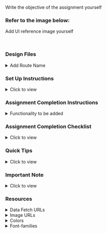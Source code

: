Write the objective of the assignment yourself

### Refer to the image below:

Add UI reference image yourself

<div style="text-align: center;">
     <!-- <img src="remove this text and add the image URL" alt="ui"> -->
</div>
<br/>

### Design Files

<details>
<summary>Add Route Name</summary>
<br/>
---> Login Route
     <br />
---> Home Route
     <br />
---> AddResource Route

<!-- - [Extra Small (Size < 576px) and Small (Size >= 576px)](remove this text and add the image URL here)
- [Medium (Size >= 768px), Large (Size >= 992px) and Extra Large (Size >= 1200px)](remove this text and add the image URL here) -->

</details>

### Set Up Instructions

<details>
<summary>Click to view</summary>

- Download dependencies by running `npm install`
- Start up the app using `npm start`

</details>

### Assignment Completion Instructions

<details>
<summary>Functionality to be added</summary>
<br/>

The following functionalities have implemented in the application:

- Login Route: 
     <br />
     After providing valid username, mobileNumber and by clicking the login button. It will navigate to the home route.
     <br />
     Mobile number should she start with either 9 or 8 or 7 or 6 and it must have the 10 digits only.
     <br />
     It will show an error message if we provide invalid username or mobileNumber.
- Home Route: 
     In this route, I have displayed all the resources in the page, we can filter the resources by clicking the respecting tabs and also filter the resources by            searching with the resource name.
     <br />
     In the Header, by clicking the add button it will navigate to the AddResource Route.
- AddResource Route: 
     In this route, we can add new resource to this portal by providing all the valid details.
     <br />
     For link section, the link must be ends with (".com" or ".co.in" or ".org" or ".net" or ".in") . If we provide other than this it won't add to the resourceList        and it shows an error with with message like "Error: Please will the required fields in the form".
     <br />
     For the description, the length of the characters must be greater than or equal to 25 otherwise it shows an error.
     <br />
     After providing the valid details in the respective fields and click the creaate button, it will show the success message like "Added Successfully" with the help      of toast.
</details>

### Assignment Completion Checklist

<details>
<summary>Click to view</summary>

- **Along with the below points, add your checklist specific to the assignment**

- Read the instructions given in the assignment carefully and list down the **Assignment Completion Checklist** for the assignment and start working on it
- The completion Checklist includes the below-mentioned points
  - I have completed all the functionalities asked in the assignment
  - I have used only the resources (Frameworks, Design files, APIs, third-party packages) mentioned in the assignment
  - I have modified the README.md file based on my assignment instructions
  - I have completed the assignment **ON TIME**
- **Note:**
  - Ensure that you have marked all the checklist points in your completion checklist before submitting the assignment
  </details>

### Quick Tips

<details>
<summary>Click to view</summary>
<br>

- Add third-party packages list yourself
</details>

### Important Note

<details>
<summary>Click to view</summary>
<br/>

- Add any important note here, like user credentials for authentication.

</details>

### Resources

<details>
<summary>Data Fetch URLs</summary>
<br/>

- Add the URLs list to fetch the data yourself

</details>

<details>
<summary>Image URLs</summary>
<br/>

- Add the list of all image URLs needed in the assignment yourself.

</details>

<details>
<summary>Colors</summary>
<br/>

Add the text and background colours to be used in the assignment yourself.

<!-- <div style="background-color: #3b82f6; width: 150px; padding: 10px; color: white">Hex: #3b82f6</div> -->

</details>

<details>
<summary>Font-families</summary>

- Add the font-families to be used in the assignment yourself.

</details>
